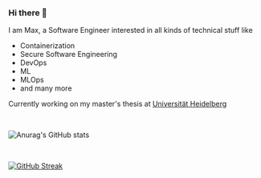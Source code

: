 ### Hi there 👋

I am Max, a Software Engineer interested in all kinds of technical stuff like 
- Containerization  
- Secure Software Engineering
- DevOps
- ML
- MLOps
- and many more

Currently working on my master's thesis at [Universität Heidelberg](https://www.uni-heidelberg.de/de)

<br>

![Anurag's GitHub stats](https://github-readme-stats.vercel.app/api?username=maldwg&show_icons=true&theme=gruvbox)

<br>

[![GitHub Streak](https://streak-stats.demolab.com?user=maldwg&theme=great-gatsby&date_format=j%20M%5B%20Y%5D)](https://git.io/streak-stats)
